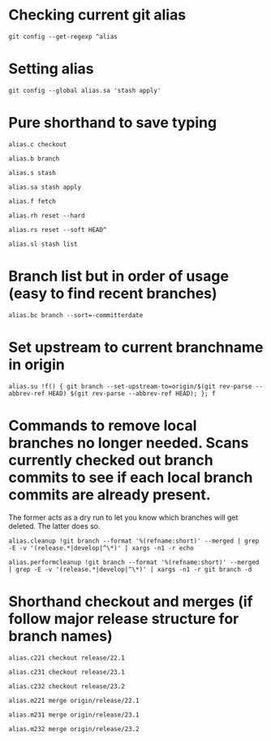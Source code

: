 # Checking current git alias
```
git config --get-regexp ^alias
```

# Setting alias
```
git config --global alias.sa 'stash apply'
```

# Pure shorthand to save typing

```
alias.c checkout
```
```
alias.b branch
```
```
alias.s stash
```
```
alias.sa stash apply
```
```
alias.f fetch
```
```
alias.rh reset --hard
```
```
alias.rs reset --soft HEAD^
```
```
alias.sl stash list
```

# Branch list but in order of usage (easy to find recent branches)
```
alias.bc branch --sort=-committerdate
```

# Set upstream to current branchname in origin
```
alias.su !f() { git branch --set-upstream-to=origin/$(git rev-parse --abbrev-ref HEAD) $(git rev-parse --abbrev-ref HEAD); }; f
```

# Commands to remove local branches no longer needed. Scans currently checked out branch commits to see if each local branch commits are already present. 
The former acts as a dry run to let you know which branches will get deleted. The latter does so.
```
alias.cleanup !git branch --format '%(refname:short)' --merged | grep -E -v '(release.*|develop|^\*)' | xargs -n1 -r echo
```
```
alias.performcleanup !git branch --format '%(refname:short)' --merged | grep -E -v '(release.*|develop|^\*)' | xargs -n1 -r git branch -d
```

# Shorthand checkout and merges (if follow major release structure for branch names)
```
alias.c221 checkout release/22.1
```
```
alias.c231 checkout release/23.1
```
```
alias.c232 checkout release/23.2
```

```
alias.m221 merge origin/release/22.1
```
```
alias.m231 merge origin/release/23.1
```
```
alias.m232 merge origin/release/23.2
```
